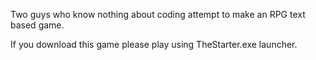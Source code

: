 Two guys who know nothing about coding attempt to make an RPG text based game. 


If you download this game please play using TheStarter.exe launcher.
